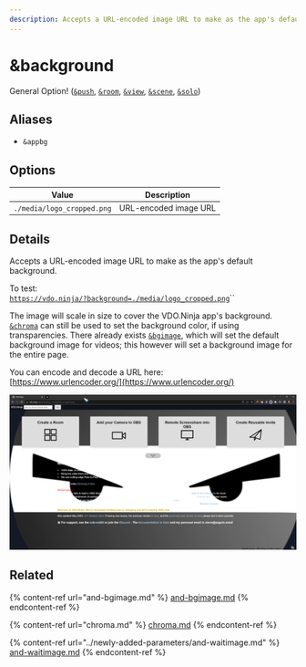 ```yaml
---
description: Accepts a URL-encoded image URL to make as the app's default background
---
```


# \&background

General Option! ([`&push`](../../source-settings/push.md), [`&room`](../../general-settings/room.md), [`&view`](../view-parameters/view.md), [`&scene`](../view-parameters/scene.md), [`&solo`](../mixer-scene-parameters/and-solo.md))

## Aliases

* `&appbg`

## Options

| Value                      | Description           |
| -------------------------- | --------------------- |
| `./media/logo_cropped.png` | URL-encoded image URL |

## Details

Accepts a URL-encoded image URL to make as the app's default background.

To test:\
[`https://vdo.ninja/?background=./media/logo_cropped.png`](https://vdo.ninja/?background=./media/logo\_cropped.png)``

The image will scale in size to cover the VDO.Ninja app's background. [`&chroma`](chroma.md) can still be used to set the background color, if using transparencies. There already exists [`&bgimage`](and-bgimage.md), which will set the default background image for videos; this however will set a background image for the entire page.

You can encode and decode a URL here:\
[https://www.urlencoder.org/](https://www.urlencoder.org/)

![](<../../.gitbook/assets/image (110) (1) (1) (1).png>)

## Related

{% content-ref url="and-bgimage.md" %}
[and-bgimage.md](and-bgimage.md)
{% endcontent-ref %}

{% content-ref url="chroma.md" %}
[chroma.md](chroma.md)
{% endcontent-ref %}

{% content-ref url="../newly-added-parameters/and-waitimage.md" %}
[and-waitimage.md](../newly-added-parameters/and-waitimage.md)
{% endcontent-ref %}
